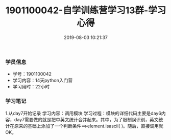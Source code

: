﻿---
title: 1901100042-自学训练营学习13群-学习心得
date: 2019-08-03 10:21:37
tags: ['Python', '自学营', '学习心得', '一个差生的自述']
categories: '学习心得'
---

### 学员信息

- 学号：1901100042
- 学习内容：14天python入门营
- 学习用时：22小时

### 学习笔记

1.从day7开始记录
学习内容：调用模块
学习过程：模块的详细代码主要是day6内容，day7需要做的就是把中英文统计合并起来。其中，为了限制误识别，英文统计在原来的基础上添加了一个判断条件==>element.isascii( )。随后，直接调用就OK。
